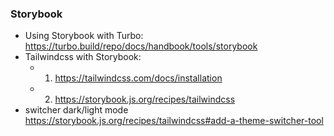 ### Storybook

- Using Storybook with Turbo: https://turbo.build/repo/docs/handbook/tools/storybook
- Tailwindcss with Storybook:
  - 1. https://tailwindcss.com/docs/installation
  - 2. https://storybook.js.org/recipes/tailwindcss
- switcher dark/light mode https://storybook.js.org/recipes/tailwindcss#add-a-theme-switcher-tool
